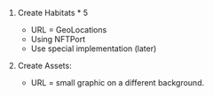 1. Create Habitats * 5
    - URL = GeoLocations
    - Using NFTPort
    - Use special implementation (later)

2. Create Assets:
    - URL = small graphic on a different background. 